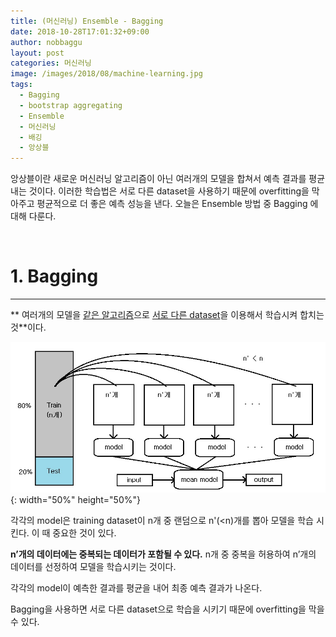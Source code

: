 ```yaml
---
title: (머신러닝) Ensemble - Bagging
date: 2018-10-28T17:01:32+09:00
author: nobbaggu
layout: post
categories: 머신러닝
image: /images/2018/08/machine-learning.jpg
tags:
  - Bagging
  - bootstrap aggregating
  - Ensemble
  - 머신러닝
  - 배깅
  - 앙상블
---
```

앙상블이란 새로운 머신러닝 알고리즘이 아닌 여러개의 모델을 합쳐서 예측 결과를 평균내는 것이다. 이러한 학습법은 서로 다른 dataset을 사용하기 때문에 overfitting을 막아주고 평균적으로 더 좋은 예측 성능을 낸다. 오늘은 Ensemble 방법 중 Bagging 에 대해 다룬다.

&nbsp;

# 1. Bagging

* * *

** 여러개의 모델을 <span style="text-decoration: underline;">같은 알고리즘</span>으로 <span style="text-decoration: underline;">서로 다른 dataset</span>을 이용해서 학습시켜 합치는 것**이다.

![image](/images/2018/10/no-name-6.jpg){: width="50%" height="50%"}

각각의 model은 training dataset이 n개 중 랜덤으로 n'(<n)개를 뽑아 모델을 학습 시킨다. 이 때 중요한 것이 있다.

**n&#8217;개의 데이터에는 중복되는 데이터가 포함될 수 있다.** n개 중 중복을 허용하여 n&#8217;개의 데이터를 선정하여 모델을 학습시키는 것이다.

각각의 model이 예측한 결과를 평균을 내어 최종 예측 결과가 나온다.

Bagging을 사용하면 서로 다른 dataset으로 학습을 시키기 때문에 overfitting을 막을 수 있다.